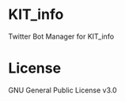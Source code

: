 KIT_info
========
Twitter Bot Manager for KIT_info

License
========
GNU General Public License v3.0
